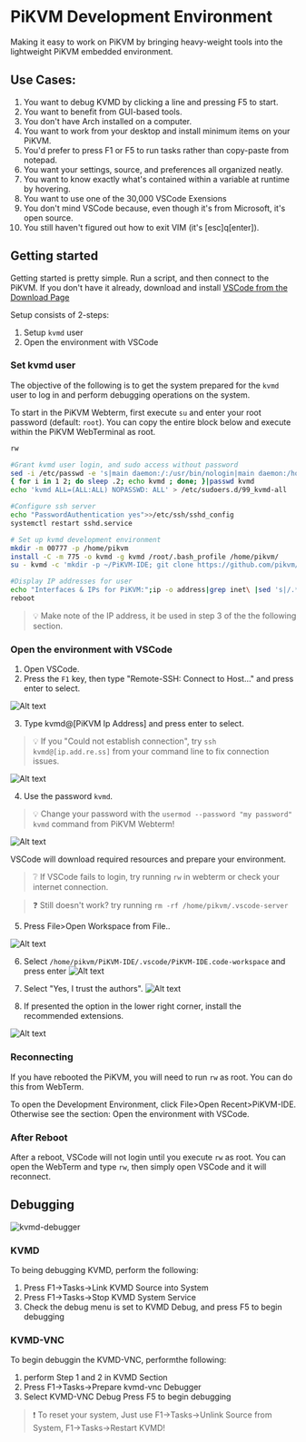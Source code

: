 # PiKVM Development Environment
Making it easy to work on PiKVM by bringing heavy-weight tools into the lightweight PiKVM embedded environment.



## Use Cases:
1. You want to debug KVMD by clicking a line and pressing F5 to start.
2. You want to benefit from GUI-based tools.
3. You don't have Arch installed on a computer.
4. You want to work from your desktop and install minimum items on your PiKVM.
5. You'd prefer to press F1 or F5 to run tasks rather than copy-paste from notepad.
6. You want your settings, source, and preferences all organized neatly.
7. You want to know exactly what's contained within a variable at runtime by hovering.
8. You want to use one of the 30,000 VSCode Exensions
9. You don't mind VSCode because, even though it's from Microsoft, it's open source.
10. You still haven't figured out how to exit VIM (it's [esc]q[enter]). 

## Getting started

Getting started is pretty simple.  Run a script, and then connect to the PiKVM. If you don't have it already, download and install [VSCode from the Download Page](https://code.visualstudio.com/download)

Setup consists of 2-steps:
1. Setup `kvmd` user
2. Open the environment with VSCode

### Set kvmd user
The objective of the following is to get the system prepared for the `kvmd` user to log in and perform debugging operations on the system.  


To start in the PiKVM Webterm, first execute `su` and enter your root password (default: `root`). 
You can copy the entire block below and execute within the PiKVM WebTerminal as root.
``` bash
rw

#Grant kvmd user login, and sudo access without password
sed -i /etc/passwd -e 's|main daemon:/:/usr/bin/nologin|main daemon:/home/pikvm:/bin/bash|g'
{ for i in 1 2; do sleep .2; echo kvmd ; done; }|passwd kvmd
echo 'kvmd ALL=(ALL:ALL) NOPASSWD: ALL' > /etc/sudoers.d/99_kvmd-all

#Configure ssh server
echo "PasswordAuthentication yes">>/etc/ssh/sshd_config
systemctl restart sshd.service

# Set up kvmd development environment
mkdir -m 00777 -p /home/pikvm
install -C -m 775 -o kvmd -g kvmd /root/.bash_profile /home/pikvm/
su - kvmd -c 'mkdir -p ~/PiKVM-IDE; git clone https://github.com/pikvm/kvmd.git; git clone https://github.com/adamoutler/PiKVM-IDE.git'

#Display IP addresses for user
echo "Interfaces & IPs for PiKVM:";ip -o address|grep inet\ |sed 's|/.*||'
reboot
```
> 💡 Make note of the IP address, it  be used in step 3 of the the following section.

### Open the environment with VSCode

1. Open VSCode.
2. Press the `F1` key, then type "Remote-SSH: Connect to Host..." and press enter to select.

![Alt text](.vscode/helpers/images/remote-ssh.png)

3. Type kvmd@[PiKVM Ip Address] and press enter to select.
> 💡 If you "Could not establish connection", try `ssh kvmd@[ip.add.re.ss]` from your command line to fix connection issues.

![Alt text](.vscode/helpers/images/connecttokvmd.png)

4. Use the password `kvmd`. 
> 💡 Change your password with the `usermod --password "my password" kvmd` command from PiKVM Webterm!

![Alt text](.vscode/helpers/images/password.png)

VSCode will download required resources and prepare your environment.  
> ❔ If VSCode fails to login, try running `rw` in webterm or check your internet connection.

> ❓ Still doesn't work? try running `rm -rf /home/pikvm/.vscode-server`

5. Press File>Open Workspace from File..

![Alt text](.vscode/helpers/images/openworkspace.png)

6. Select `/home/pikvm/PiKVM-IDE/.vscode/PiKVM-IDE.code-workspace` and press enter
![Alt text](.vscode/helpers/images/pikvmworkspace.png)


7. Select "Yes, I trust the authors". 
![Alt text](.vscode/helpers/images/trusttheauthors.png)

8. If presented the option in the lower right corner, install the recommended extensions.

![Alt text](.vscode/helpers/images/install%20recommended.png)

### Reconnecting
If you have rebooted the PiKVM, you will need to run `rw` as root. You can do this from WebTerm.

To open the Development Environment, click File>Open Recent>PiKVM-IDE.  Otherwise see the section: Open the environment with VSCode.


### After Reboot
After a reboot, VSCode will not login until you execute `rw` as root.  You can open the WebTerm and type `rw`, then simply open VSCode and it will reconnect.



## Debugging

![kvmd-debugger](.vscode/helpers/images/pikvm-vscode-debugger.jpg)

### KVMD
To being debugging KVMD, perform the following:

1. Press F1->Tasks->Link KVMD Source into System
2. Press F1->Tasks->Stop KVMD System Service
3. Check the debug menu is set to KVMD Debug, and press F5 to begin debugging

### KVMD-VNC
To begin debuggin the KVMD-VNC, performthe following:

1. perform Step 1 and 2 in KVMD Section
2. Press F1->Tasks->Prepare kvmd-vnc Debugger
3. Select KVMD-VNC Debug Press F5 to begin debugging


> ❗ To reset your system, Just use F1->Tasks->Unlink Source from System, F1->Tasks->Restart KVMD!

